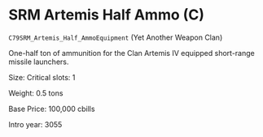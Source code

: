 # SRM Artemis Half Ammo (C)

`C79SRM_Artemis_Half_AmmoEquipment` (Yet Another Weapon Clan)

One-half ton of ammunition for the Clan Artemis IV equipped short-range missile launchers.

Size: Critical slots: 1

Weight: 0.5 tons

Base Price: 100,000 cbills

Intro year: 3055


